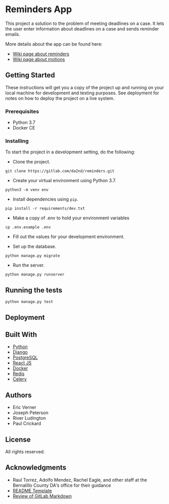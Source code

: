 # Reminders App

This project a solution to the problem of meeting deadlines on a case. It lets the user enter information about deadlines on a case and sends reminder emails.

More details about the app can be found here:

* [Wiki page about reminders](https://gitlab.com/da2nd/reminders/wikis/Reminders)
* [Wiki page about motions](https://gitlab.com/da2nd/reminders/wikis/Motions)

## Getting Started

These instructions will get you a copy of the project up and running on your local machine for development and testing purposes. See deployment for notes on how to deploy the project on a live system.

### Prerequisites

* Python 3.7
* Docker CE

### Installing
To start the project in a development setting, do the following:

* Clone the project.

`git clone https://gitlab.com/da2nd/reminders.git`

* Create your virtual environment using Python 3.7. 

`python3 -m venv env` 

* Install dependencies using `pip`. 

`pip install -r requirements/dev.txt` 

* Make a copy of .env to hold your environment variables

`cp .env.example .env`

* Fill out the values for your development environment.

* Set up the database. 

`python manage.py migrate`

* Run the server. 

`python manage.py runserver`

## Running the tests

`python manage.py test`

## Deployment

## Built With

* [Python](https://www.python.org)
* [Django](https://www.djangoproject.com)
* [PostgreSQL](https://www.postgresql.org)
* [React JS](https://reactjs.org)
* [Docker](https://www.docker.com)
* [Redis](https://redis.io)
* [Celery](https://docs.celeryproject.org/en/latest/)

## Authors

* Eric Verner
* Joseph Peterson
* River Ludington
* Paul Crickard

## License

All rights reserved.

## Acknowledgments

* Raul Torrez, Adolfo Mendez, Rachel Eagle, and other staff at the Bernalillo County DA's office for their guidance
* [README Template](https://gist.github.com/PurpleBooth/109311bb0361f32d87a2)
* [Review of GitLab Markdown](https://docs.gitlab.com/ee/user/markdown.html)

